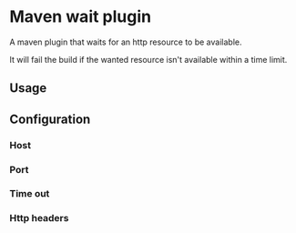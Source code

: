 # Maven wait plugin

A maven plugin that waits for an http resource to be available.

It will fail the build if the wanted resource isn't available within a time limit.

## Usage

## Configuration

### Host

### Port

### Time out

### Http headers


